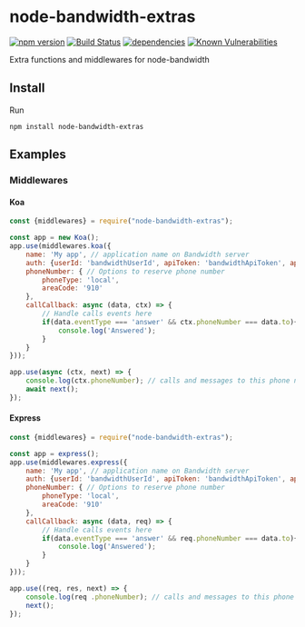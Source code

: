 # node-bandwidth-extras

[![npm version](https://badge.fury.io/js/node-bandwidth-extras.svg)](https://badge.fury.io/js/node-bandwidth-extras)
[![Build Status](https://travis-ci.org/Bandwidth/node-bandwidth-extras.svg?branch=master)](https://travis-ci.org/Bandwidth/node-bandwidth-extras)
[![dependencies](https://david-dm.org/Bandwidth/node-bandwidth-extras.svg)](https://david-dm.org/Bandwidth/node-bandwidth-extras)
[![Known Vulnerabilities](https://snyk.io/package/npm/node-bandwidth-extras/badge.svg)](https://snyk.io/package/npm/node-bandwidth-extras)

Extra functions and middlewares for node-bandwidth

## Install

Run

```
npm install node-bandwidth-extras
```

## Examples

### Middlewares

#### Koa

```js
const {middlewares} = require("node-bandwidth-extras");

const app = new Koa();
app.use(middlewares.koa({
	name: 'My app', // application name on Bandwidth server
	auth: {userId: 'bandwidthUserId', apiToken: 'bandwidthApiToken', apiSecret: 'bandwidthSecret'}, // Bandwidth auth data
	phoneNumber: { // Options to reserve phone number
		phoneType: 'local',
		areaCode: '910'
	},
	callCallback: async (data, ctx) => {
		// Handle calls events here
		if(data.eventType === 'answer' && ctx.phoneNumber === data.to){
			console.log('Answered');
		}
	}
}));

app.use(async (ctx, next) => {
	console.log(ctx.phoneNumber); // calls and messages to this phone number will be handled by this web app
	await next();
});

```

#### Express

```js
const {middlewares} = require("node-bandwidth-extras");

const app = express();
app.use(middlewares.express({
	name: 'My app', // application name on Bandwidth server
	auth: {userId: 'bandwidthUserId', apiToken: 'bandwidthApiToken', apiSecret: 'bandwidthSecret'}, // Bandwidth auth data
	phoneNumber: { // Options to reserve phone number
		phoneType: 'local',
		areaCode: '910'
	},
	callCallback: async (data, req) => {
		// Handle calls events here
		if(data.eventType === 'answer' && req.phoneNumber === data.to){
			console.log('Answered');
		}
	}
}));

app.use((req, res, next) => {
	console.log(req .phoneNumber); // calls and messages to this phone number will be handled by this web app
	next();
});

```

